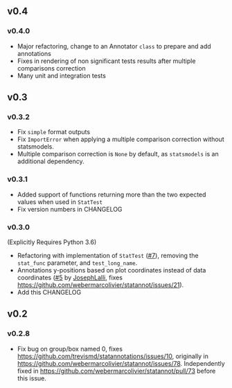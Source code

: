 ## v0.4
### v0.4.0
 - Major refactoring, change to an Annotator `class` to prepare and add annotations
 - Fixes in rendering of non significant tests results after multiple comparisons correction
 - Many unit and integration tests

## v0.3
### v0.3.2
 - Fix `simple` format outputs
 - Fix `ImportError` when applying a multiple comparison correction without statsmodels.
 - Multiple comparison correction is `None` by default, as `statsmodels` is an additional dependency.

### v0.3.1
 - Added support of functions returning more than the two expected values when used in `StatTest`
 - Fix version numbers in CHANGELOG

### v0.3.0
(Explicitly Requires Python 3.6)

 - Refactoring with implementation of `StatTest`
   ([#7](https://github.com/trevismd/statannotations/pull/5)), removing the 
   `stat_func` parameter, and `test_long_name`.
 - Annotations y-positions based on plot coordinates instead of data coordinates 
   ([#5](https://github.com/trevismd/statannotations/pull/5) by [JosephLalli](https://github.com/JosephLalli), fixes https://github.com/webermarcolivier/statannot/issues/21).
 - Add this CHANGELOG

## v0.2
### v0.2.8
 - Fix bug on group/box named 0, fixes https://github.com/trevismd/statannotations/issues/10, originally in https://github.com/webermarcolivier/statannot/issues/78. Independently fixed in https://github.com/webermarcolivier/statannot/pull/73 before this issue.
